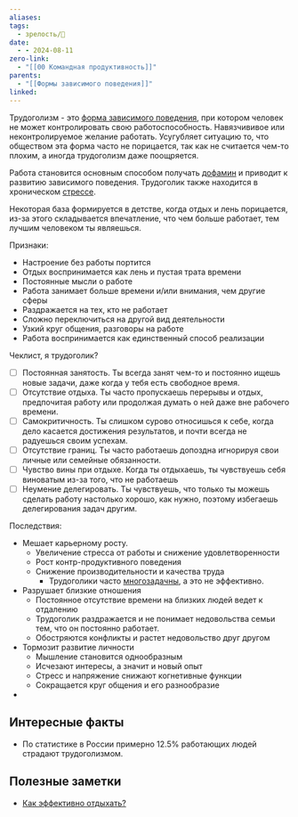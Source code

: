 ```yaml
---
aliases: 
tags:
  - зрелость/🌱
date:
  - - 2024-08-11
zero-link:
  - "[[00 Командная продуктивность]]"
parents:
  - "[[Формы зависимого поведения]]"
linked:
---
```

Трудоголизм - это [форма зависимого поведения](Формы%20зависимого%20поведения.md), при котором человек не может контролировать свою работоспособность. Навязчививое или неконтролируемое желание работать. Усугубляет ситуацию то, что обществом эта форма часто не порицается, так как не считается чем-то плохим, а иногда трудоголизм даже поощряется.

Работа становится основным способом получать [дофамин](Дофамин.md) и приводит к развитию зависимого поведения. Трудоголик также находится в хроническом [стрессе](Стресс.md).

Некоторая база формируется в детстве, когда отдых и лень порицается, из-за этого складывается впечатление, что чем больше работает, тем лучшим человеком ты являешься.

Признаки:
- Настроение без работы портится
- Отдых воспринимается как лень и пустая трата времени
- Постоянные мысли о работе
- Работа занимает больше времени и/или внимания, чем другие сферы
- Раздражается на тех, кто не работает
- Сложно переключиться на другой вид деятельности
- Узкий круг общения, разговоры на работе
- Работа воспринимается как единственный способ реализации

Чеклист, я трудоголик?
- [ ] Постоянная занятость. Ты всегда занят чем-то и постоянно ищешь новые задачи, даже когда у тебя есть свободное время.
- [ ] Отсутствие отдыха. Ты часто пропускаешь перерывы и отдых, предпочитая работу или продолжая думать о ней даже вне рабочего времени.
- [ ] Самокритичность. Ты слишком сурово относишься к себе, когда дело касается достижения результатов, и почти всегда не радуешься своим успехам.
- [ ] Отсутствие границ. Ты часто работаешь допоздна игнорируя свои личные или семейные обязанности.
- [ ] Чувство вины при отдыхе. Когда ты отдыхаешь, ты чувствуешь себя виноватым из-за того, что не работаешь
- [ ] Неумение делегировать. Ты чувствуешь, что только ты можешь сделать работу настолько хорошо, как нужно, поэтому избегаешь делегирования задач другим.

Последствия:
- Мешает карьерному росту.
	- Увеличение стресса от работы и снижение удовлетворенности
	- Рост контр-продуктивного поведения
	- Снижение производительности и качества труда
		- Трудоголики часто [многозадачны](Многозадачность%20у%20человека.md), а это не эффективно.
- Разрушает близкие отношения
	- Постоянное отсутствие времени на близких людей ведет к отдалению
	- Трудоголик раздражается и не понимает недовольства семьи тем, что он постоянно работает.
	- Обостряются конфликты и растет недовольство друг другом
- Тормозит развитие личности
	- Мышление становится однообразным
	- Исчезают интересы, а значит и новый опыт
	- Стресс и напряжение снижают когнетивные функции
	- Сокращается круг общения и его разнообразие
-  

## Интересные факты
- По статистике в России примерно 12.5% работающих людей страдают трудоголизмом.

## Полезные заметки
- [Как эффективно отдыхать?](Как%20эффективно%20отдыхать?.md)